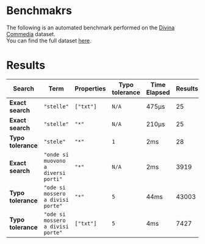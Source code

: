 
# Benchmakrs

The following is an automated benchmark performed on the [Divina Commedia](https://en.wikipedia.org/wiki/Divina_Commedia) dataset. <br />
You can find the full dataset [here](https://github.com/nearform/lyra/blob/main/packages/benchmarks/dataset/divinaCommedia.json).

# Results


| Search             | Term                                  | Properties | Typo tolerance | Time Elapsed  | Results     |
|--------------------|---------------------------------------|------------|----------------|---------------|-------------|
| **Exact search**   | `"stelle"`                          | `["txt"]`| `N/A`        | 475μs | 25 |
| **Exact search**   | `"stelle"`                          | `"*"`    | `N/A`        | 210μs | 25 |
| **Typo tolerance** | `"stele"`                           | `"*"`    | `1`          | 2ms | 28 | 
| **Exact search**   | `"onde si muovono a diversi porti"` | `"*"`    | `N/A`        | 2ms | 3919 | 
| **Typo tolerance** | `"ode si mossero a divisi porte"`   | `"*"`    | `5`          | 44ms | 43003 | 
| **Typo tolerance** | `"ode si mossero a divisi porte"`   | `["txt"]`| `5`          | 4ms | 7427 |


